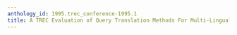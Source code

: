 ```yaml
---
anthology_id: 1995.trec_conference-1995.1
title: A TREC Evaluation of Query Translation Methods For Multi-Lingual Text Retrieval
---
```

